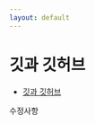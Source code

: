```yaml
---
layout: default
---
```


# 깃과 깃허브

- [깃과 깃허브][깃과 깃허브]

수정사항

[깃과 깃허브]: ./another-page/git-github.md
